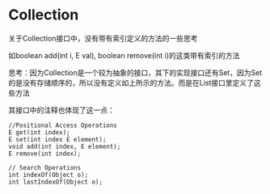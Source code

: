 # Collection





关于Collection接口中，没有带有索引定义的方法的一些思考

如boolean add\(int i, E val\), boolean remove\(int i\)的这类带有索引的方法

思考：因为Collection是一个较为抽象的接口，其下的实现接口还有Set，因为Set的是没有存储顺序的，所以没有定义如上所示的方法。而是在List接口里定义了这些方法

其接口中的注释也体现了这一点：

```
//Positional Access Operations
E get(int index);
E set(int index E element);
void add(int index, E element);
E remove(int index);

// Search Operations
int indexOf(Object o);
int lastIndexOf(Object o);
```



